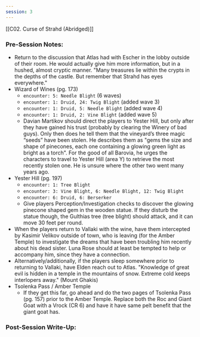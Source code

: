 ```yaml
---
session: 3
---
```

[[C02. Curse of Strahd (Abridged)]]

### Pre-Session Notes:

* Return to the discussion that Atlas had with Escher in the lobby outside of their room. He would actually give him more information, but in a hushed, almost cryptic manner. "Many treasures lie within the crypts in the depths of the castle. But remember that Strahd has eyes everywhere."
* Wizard of Wines (pg. 173)
	* `encounter: 5: Needle Blight` (6 waves)
	* `encounter: 1: Druid, 24: Twig Blight` (added wave 3)
	* `encounter: 1: Druid, 5: Needle Blight` (added wave 4)
	* `encounter: 1: Druid, 2: Vine Blight` (added wave 5)
	* Davian Martikov should direct the players to Yester Hill, but only after they have gained his trust (probably by clearing the Winery of bad guys). Only then does he tell them that the vineyard’s three magic “seeds” have been stolen. He describes them as "gems the size and shape of pinecones, each one containing a glowing green light as bright as a torch". For the good of all Barovia, he urges the characters to travel to Yester Hill (area Y) to retrieve the most recently stolen one. He is unsure where the other two went many years ago.
* Yester Hill (pg. 197)
	* `encounter: 1: Tree Blight`
	* `encounter: 3: Vine Blight, 6: Needle Blight, 12: Twig Blight`
	* `encounter: 6: Druid, 6: Berserker`
	* Give players Perception/Investigation checks to discover the glowing pinecone shaped gem in the wooden statue. If they disturb the statue though, the Gulthias tree (tree blight) should attack, and it can move 30 feet per round.
* When the players return to Vallaki with the wine, have them intercepted by Kasimir Velikov outside of town, who is leaving (for the Amber Temple) to investigate the dreams that have been troubling him recently about his dead sister. Luna Rose should at least be tempted to help or accompany him, since they have a connection.
* Alternatively/additionally, if the players sleep somewhere prior to returning to Vallaki, have Elden reach out to Atlas. "Knowledge of great evil is hidden in a temple in the mountains of snow. Extreme cold keeps interlopers away." (Mount Ghakis)
* Tsolenka Pass / Amber Temple
	* If they get this far, go ahead and do the two pages of Tsolenka Pass (pg. 157) prior to the Amber Temple. Replace both the Roc and Giant Goat with a Vrock (CR 6) and have it have same pelt benefit that the giant goat has.

### Post-Session Write-Up:
